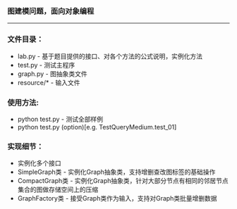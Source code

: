 ### 图建模问题，面向对象编程
---
### 文件目录：
  * lab.py - 基于题目提供的接口、对各个方法的公式说明，实例化方法
  * test.py - 测试主程序
  * graph.py - 图抽象类文件
  * resource/* - 输入文件

### 使用方法:
  * python test.py - 测试全部样例
  * python test.py (option)[e.g. TestQueryMedium.test_01]
  

### 实现细节：
  * 实例化多个接口
  * SimpleGraph类 - 实例化Graph抽象类，支持增删查改图标签的基础操作
  * CompactGraph类 - 实例化Graph抽象类，针对大部分节点有相同的邻居节点集合的图做存储空间上的压缩
  * GraphFactory类 - 接受Graph类作为输入，支持对Graph类批量增删数据